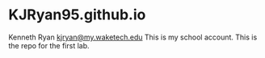 # KJRyan95.github.io
Kenneth Ryan
kjryan@my.waketech.edu
This is my school account.
This is the repo for the first lab.